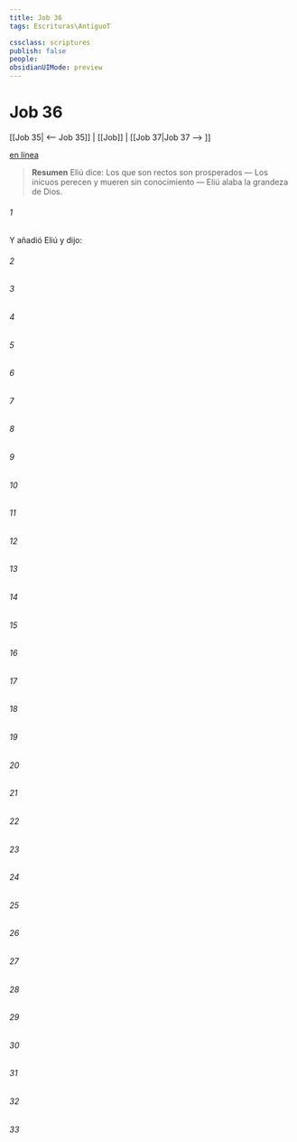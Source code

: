 ```yaml
---
title: Job 36
tags: Escrituras\AntiguoT

cssclass: scriptures
publish: false
people:
obsidianUIMode: preview
---
```


# Job 36
[[Job 35| <-- Job 35]] | [[Job]] | [[Job 37|Job 37 --> ]]

[en línea](https://churchofjesuschrist.org/study/scriptures/ot/job/36?lang=spa)

> __Resumen__
Eliú dice: Los que son rectos son prosperados — Los inicuos perecen y mueren sin conocimiento — Eliú alaba la grandeza de Dios.

###### 1 
Y añadió Eliú y dijo:

###### 2 


###### 3 


###### 4 


###### 5 


###### 6 


###### 7 


###### 8 


###### 9 


###### 10 


###### 11 


###### 12 


###### 13 


###### 14 


###### 15 


###### 16 


###### 17 


###### 18 


###### 19 


###### 20 


###### 21 


###### 22 


###### 23 


###### 24 


###### 25 


###### 26 


###### 27 


###### 28 


###### 29 


###### 30 


###### 31 


###### 32 


###### 33 


